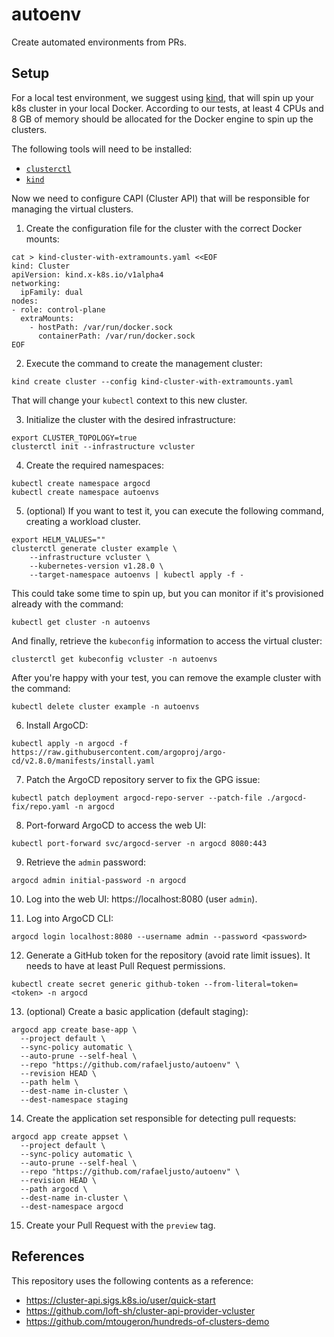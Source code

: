 # autoenv

Create automated environments from PRs.

## Setup

For a local test environment, we suggest using
[kind](https://kind.sigs.k8s.io/), that will spin up your k8s cluster in your
local Docker. According to our tests, at least 4 CPUs and 8 GB of memory should
be allocated for the Docker engine to spin up the clusters.

The following tools will need to be installed:
* [`clusterctl`](https://cluster-api.sigs.k8s.io/user/quick-start#install-clusterctl)
* [`kind`](https://kind.sigs.k8s.io/#installation-and-usage)

Now we need to configure CAPI (Cluster API) that will be responsible for
managing the virtual clusters.

1. Create the configuration file for the cluster with the correct Docker mounts:

```shell
cat > kind-cluster-with-extramounts.yaml <<EOF
kind: Cluster
apiVersion: kind.x-k8s.io/v1alpha4
networking:
  ipFamily: dual
nodes:
- role: control-plane
  extraMounts:
    - hostPath: /var/run/docker.sock
      containerPath: /var/run/docker.sock
EOF
```

2. Execute the command to create the management cluster:

```shell
kind create cluster --config kind-cluster-with-extramounts.yaml
```

That will change your `kubectl` context to this new cluster.

3. Initialize the cluster with the desired infrastructure:

```shell
export CLUSTER_TOPOLOGY=true
clusterctl init --infrastructure vcluster
```

4. Create the required namespaces:
```shell
kubectl create namespace argocd
kubectl create namespace autoenvs
```

5. (optional) If you want to test it, you can execute the following command,
creating a workload cluster.

```shell
export HELM_VALUES=""
clusterctl generate cluster example \
    --infrastructure vcluster \
    --kubernetes-version v1.28.0 \
    --target-namespace autoenvs | kubectl apply -f -
```

This could take some time to spin up, but you can monitor if it's provisioned
already with the command:

```shell
kubectl get cluster -n autoenvs
```

And finally, retrieve the `kubeconfig` information to access the virtual
cluster:

```shell
clusterctl get kubeconfig vcluster -n autoenvs
```

After you're happy with your test, you can remove the example cluster with the
command:

```shell
kubectl delete cluster example -n autoenvs
```

6. Install ArgoCD:
```shell
kubectl apply -n argocd -f https://raw.githubusercontent.com/argoproj/argo-cd/v2.8.0/manifests/install.yaml
```

7. Patch the ArgoCD repository server to fix the GPG issue:
```shell
kubectl patch deployment argocd-repo-server --patch-file ./argocd-fix/repo.yaml -n argocd
```

8. Port-forward ArgoCD to access the web UI:
```shell
kubectl port-forward svc/argocd-server -n argocd 8080:443
```

9. Retrieve the `admin` password:
```shell
argocd admin initial-password -n argocd
```

10. Log into the web UI: https://localhost:8080 (user `admin`).

11. Log into ArgoCD CLI:
```shell
argocd login localhost:8080 --username admin --password <password>
```

12. Generate a GitHub token for the repository (avoid rate limit issues). It
    needs to have at least Pull Request permissions.
```shell
kubectl create secret generic github-token --from-literal=token=<token> -n argocd
```

13. (optional) Create a basic application (default staging):
```shell
argocd app create base-app \
  --project default \
  --sync-policy automatic \
  --auto-prune --self-heal \
  --repo "https://github.com/rafaeljusto/autoenv" \
  --revision HEAD \
  --path helm \
  --dest-name in-cluster \
  --dest-namespace staging
```

14. Create the application set responsible for detecting pull requests:
```shell
argocd app create appset \
  --project default \
  --sync-policy automatic \
  --auto-prune --self-heal \
  --repo "https://github.com/rafaeljusto/autoenv" \
  --revision HEAD \
  --path argocd \
  --dest-name in-cluster \
  --dest-namespace argocd
```

15. Create your Pull Request with the `preview` tag.

## References

This repository uses the following contents as a reference:
* https://cluster-api.sigs.k8s.io/user/quick-start
* https://github.com/loft-sh/cluster-api-provider-vcluster
* https://github.com/mtougeron/hundreds-of-clusters-demo